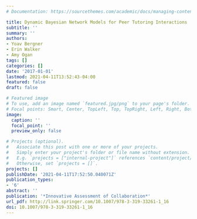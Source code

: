 ```yaml
---
# Documentation: https://sourcethemes.com/academic/docs/managing-content/

title: Dynamic Bayesian Network Models for Peer Tutoring Interactions
subtitle: ''
summary: ''
authors:
- Yoav Bergner
- Erin Walker
- Amy Ogan
tags: []
categories: []
date: '2017-01-01'
lastmod: 2021-04-11T13:52:43-04:00
featured: false
draft: false

# Featured image
# To use, add an image named `featured.jpg/png` to your page's folder.
# Focal points: Smart, Center, TopLeft, Top, TopRight, Left, Right, BottomLeft, Bottom, BottomRight.
image:
  caption: ''
  focal_point: ''
  preview_only: false

# Projects (optional).
#   Associate this post with one or more of your projects.
#   Simply enter your project's folder or file name without extension.
#   E.g. `projects = ["internal-project"]` references `content/project/deep-learning/index.md`.
#   Otherwise, set `projects = []`.
projects: []
publishDate: '2021-04-11T17:52:50.040071Z'
publication_types:
- '6'
abstract: ''
publication: '*Innovative Assessment of Collaboration*'
url_pdf: http://link.springer.com/10.1007/978-3-319-33261-1_16
doi: 10.1007/978-3-319-33261-1_16
---
```

